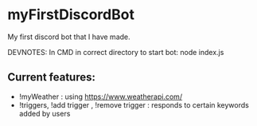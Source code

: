 # myFirstDiscordBot
My first discord bot that I have made.

DEVNOTES: 
In CMD in correct directory to start bot: node index.js
## Current features:
- !myWeather <INSERT LOCATION>: using https://www.weatherapi.com/
- !triggers, !add trigger <NEW TRIGGER>, !remove trigger <EXISTING TRIGGER>: responds to certain keywords added by users


